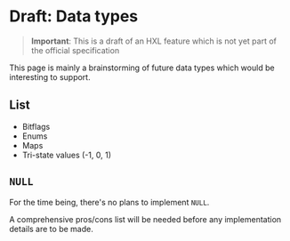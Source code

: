 # Draft: Data types

> **Important**:
> This is a draft of an HXL feature which is not yet part of the official specification

This page is mainly a brainstorming of future data types which would
be interesting to support.

## List

- Bitflags
- Enums
- Maps
- Tri-state values (-1, 0, 1)

## ``NULL``

For the time being, there's no plans to implement ``NULL``.

A comprehensive pros/cons list will be needed before any implementation
details are to be made.
